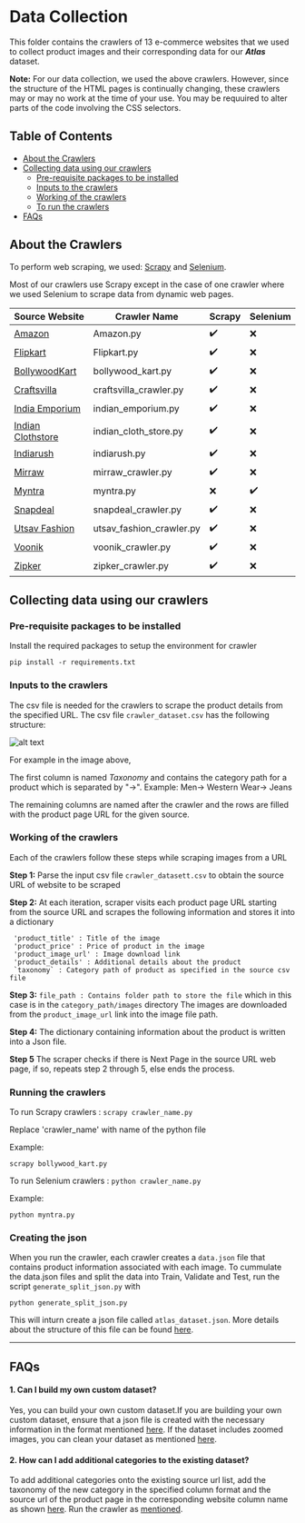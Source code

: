 

# Data Collection
This folder contains the crawlers of 13 e-commerce websites that we used to collect product images and their corresponding data for our _**Atlas**_ dataset. 

**Note:** For our data collection, we used the above crawlers. However, since the structure of the HTML pages is continually changing, these crawlers may or may no work at the time of your use. You may be requuired to alter parts of the code involving the CSS selectors.

## Table of Contents
- [About the Crawlers](#about-the-crawlers)
- [Collecting data using our crawlers](#collecting-data-using-our-crawlers)
    - [Pre-requisite packages to be installed ](#pre-requisite-packages-to-be-installed)
    - [Inputs to the crawlers](#inputs-to-the-crawlers)
    - [Working of the crawlers](#working-of-the-crawlers)
    - [To run the crawlers](#to-run-the-crawlers)
- [FAQs](#faqs)


## About the Crawlers

To perform web scraping, we used: [Scrapy](https://scrapy.org/) and [Selenium](https://www.seleniumhq.org/).

Most of our crawlers use Scrapy except in the case of one crawler where we used Selenium to scrape data from dynamic web pages.

|Source Website| Crawler Name           | Scrapy | Selenium |
|-------------|--------------------------|--------|----------|
|[Amazon](https://www.amazon.in/)| Amazon.py                | :heavy_check_mark:  |   :x:       |
|[Flipkart](https://www.flipkart.com/)| Flipkart.py              | :heavy_check_mark:  |    :x:      |
|[BollywoodKart](https://www.bollywoodkart.com/)| bollywood_kart.py        | :heavy_check_mark:  |   :x:       |
|[Craftsvilla](https://www.craftsvilla.com)| craftsvilla_crawler.py   | :heavy_check_mark:  |      :x:    |
|[India Emporium](https://indiaemporium.com)| indian_emporium.py       | :heavy_check_mark:  |       :x:   |
|[Indian Clothstore](https://www.indianclothstore.com/)| indian_cloth_store.py    | :heavy_check_mark:  |      :x:    |
|[Indiarush](https://indiarush.com/)| indiarush.py             | :heavy_check_mark:  |        :x:  |
|[Mirraw](https://www.mirraw.com/)| mirraw_crawler.py        | :heavy_check_mark:  |        :x:  |
|[Myntra](https://www.myntra.com/)| myntra.py                | :x:       | :heavy_check_mark:    |
|[Snapdeal](https://www.snapdeal.com/)| snapdeal_crawler.py      | :heavy_check_mark:  |    :x:      |
|[Utsav Fashion](https://www.utsavfashion.in/)| utsav_fashion_crawler.py |   :heavy_check_mark:  |     :x:     |
|[Voonik](https://www.voonik.com/)| voonik_crawler.py        |   :heavy_check_mark:  |     :x:     |
|[Zipker](https://www.zipker.com/)| zipker_crawler.py        | :heavy_check_mark:  |      :x:    |


## Collecting data using our crawlers

### Pre-requisite packages to be installed 

Install the required packages to setup the environment for crawler

`pip install -r requirements.txt`

### Inputs to the crawlers

The csv file is needed for the crawlers to scrape the product details from the specified URL. The csv file `crawler_dataset.csv` has the following structure:

![alt text](https://github.com/vumaasha/Atlas/blob/master/img/atlas_csv_strucure.jpg "sample of the csv file")

For example in the image above, 

The first column is named _Taxonomy_ and contains the category path for a product which is separated by "->". 
Example: Men-> Western Wear-> Jeans

The remaining columns are named after the crawler and the rows are filled with the product page URL for the given source.

### Working of the crawlers

Each of the crawlers follow these steps while scraping images from a URL

**Step 1:**
Parse the input csv file `crawler_datasett.csv` to obtain the source URL of website to be scraped

**Step 2:**
At each iteration, scraper visits each product page URL starting from the source URL and scrapes the following information and stores it into a dictionary

```
 'product_title' : Title of the image
 'product_price' : Price of product in the image
 'product_image_url' : Image download link
 'product_details' : Additional details about the product
 `taxonomy` : Category path of product as specified in the source csv file
```

**Step 3:**
`file_path : Contains folder path to store the file` which in this case is in the `category_path/images` directory
The images are downloaded from the `product_image_url` link into the image file path. 

**Step 4:**
The dictionary containing information about the product is written into a Json file.

**Step 5**
The scraper checks if there is Next Page in the source URL web page, if so, repeats step 2 through 5, else ends the process.


### Running the crawlers

To run Scrapy crawlers : `scrapy crawler_name.py` 

Replace 'crawler_name' with name of the python file

Example:

`scrapy bollywood_kart.py`

To run Selenium crawlers : `python crawler_name.py`

Example:

`python myntra.py`

### Creating the json

When you run the crawler, each crawler creates a `data.json` file that contains product information associated with each image. To cummulate the data.json files and split the data into Train, Validate and Test, run the script `generate_split_json.py` with

`python generate_split_json.py`

This will inturn create a json file called `atlas_dataset.json`. More details about the structure of this file can be found [here](https://github.com/vumaasha/Atlas/tree/master/dataset#3-source-code---overview).

***

## FAQs

#### 1. Can I build my own custom dataset? 

Yes, you can build your own custom dataset.If you are building your own custom dataset, ensure that a json file is created with the necessary information in the format mentioned [here](https://github.com/vumaasha/Atlas/blob/master/dataset/README.md). If the dataset includes zoomed images, you can clean your dataset as mentioned [here](https://github.com/vumaasha/Atlas/blob/master/models/zoomed_vs_normal/Zoomed_vs_Normal.ipynb).

#### 2. How can I add additional categories to the existing dataset?

To add additional categories onto the existing source url list, add the taxonomy of the new category in the specified column format and the source url of the product page in the corresponding website column name as shown [here](#inputs-to-the-crawlers).
Run the crawler as [mentioned](#to-run-the-crawlers).










